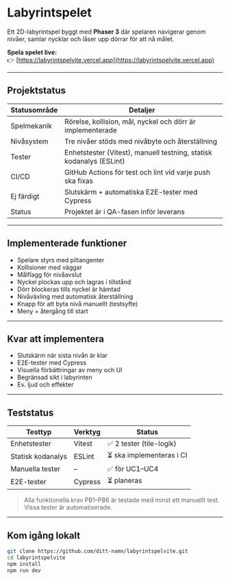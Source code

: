 # Labyrintspelet

Ett 2D-labyrintspel byggt med **Phaser 3** där spelaren navigerar genom nivåer, samlar nycklar och låser upp dörrar för att nå målet.

**Spela spelet live:**  
👉 [https://labyrintspelvite.vercel.app](https://labyrintspelvite.vercel.app)

---

## Projektstatus

| Statusområde           | Detaljer                                                                 |
|------------------------|--------------------------------------------------------------------------|
| Spelmekanik            | Rörelse, kollision, mål, nyckel och dörr är implementerade              |
| Nivåsystem          | Tre nivåer stöds med nivåbyte och återställning                         |
| Tester              | Enhetstester (Vitest), manuell testning, statisk kodanalys (ESLint)     |
| CI/CD               | GitHub Actions för test och lint vid varje push ska fixas                         |
| Ej färdigt           | Slutskärm + automatiska E2E-tester med Cypress                          |
| Status              | Projektet är i QA-fasen inför leverans                                   |

---

## Implementerade funktioner

- Spelare styrs med piltangenter
- Kollisioner med väggar
- Målflagg för nivåavslut
- Nyckel plockas upp och lagras i tillstånd
- Dörr blockeras tills nyckel är hämtad
- Nivåväxling med automatisk återställning
- Knapp för att byta nivå manuellt (testsyfte)
- Meny + återgång till start

---

## Kvar att implementera

- Slutskärm när sista nivån är klar
- E2E-tester med Cypress
- Visuella förbättringar av meny och UI
- Begränsad sikt i labyrinten
- Ev. ljud och effekter

---

## Teststatus

| Testtyp               | Verktyg       | Status     |
|-----------------------|---------------|------------|
| Enhetstester          | Vitest        | ✅ 2 tester (tile-logik) |
| Statisk kodanalys     | ESLint        | ⏳ ska implementeras i CI                        |
| Manuella tester       | –             | ✅ för UC1–UC4                     |
| E2E-tester            | Cypress       | ⏳ planeras                         |

> Alla funktionella krav PB1–PB6 är testade med minst ett manuellt test. Vissa tester är automatiserade.

---

## Kom igång lokalt

```bash
git clone https://github.com/ditt-namn/labyrintspelvite.git
cd labyrintspelvite
npm install
npm run dev
```
